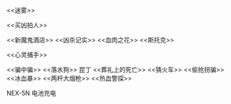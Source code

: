 
<<迷雾>>

<<买凶拍人>>

<<新魔鬼酒店>>
<<凶杀记实>>
<<血肉之花>>
<<斯托克>>

<<心灵捕手>>

<<骗中骗>>
<<落水狗>> 昆丁
<<葬礼上的死亡>>
<<猜火车>>
<<偷抢拐骗>>
<<冰血暴>>
<<两杆大烟枪>>
<<热血警探>>


NEX-5N 电池充电